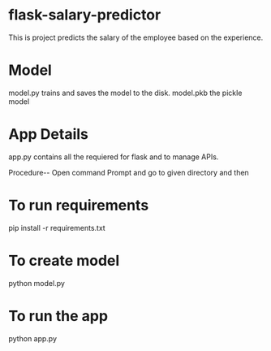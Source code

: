 # flask-salary-predictor
This is project predicts the salary of the employee based on the experience.

# Model
model.py trains and saves the model to the disk.
model.pkb the pickle model 

# App Details
app.py contains all the requiered for flask and to manage APIs.

Procedure--
Open command Prompt and go to given directory and then 

# To run requirements
pip install -r requirements.txt

# To create model
python model.py

# To run the app
python app.py
